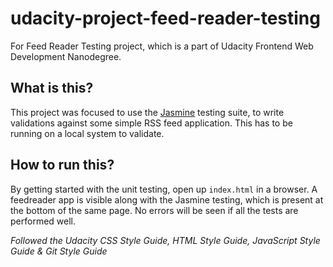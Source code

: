 # udacity-project-feed-reader-testing

For Feed Reader Testing project, which is a part of Udacity Frontend Web Development Nanodegree.

## What is this?

This project was focused to use the [Jasmine](https://jasmine.github.io/) testing suite, to write validations against some simple RSS feed application. This has to be running on a local system to validate.

## How to run this?

By getting started with the unit testing, open up `index.html` in a browser. A feedreader app is visible along with the Jasmine testing, which is present at the bottom of the same page. No errors will be seen if all the tests are performed well.

*Followed the Udacity CSS Style Guide, HTML Style Guide, JavaScript Style Guide & Git Style Guide*
